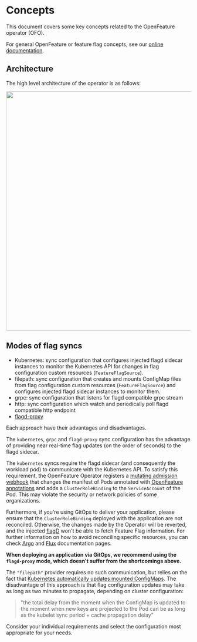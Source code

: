 # Concepts

This document covers some key concepts related to the OpenFeature operator (OFO).

For general OpenFeature or feature flag concepts, see our [online documentation](https://openfeature.dev/docs/reference/intro).

## Architecture

The high level architecture of the operator is as follows:  
<p>
    <img src="../images/arch-0.png" width="650">
</p>

## Modes of flag syncs

- Kubernetes:  sync configuration that configures injected flagd sidecar instances to monitor the Kubernetes API 
  for changes in flag configuration custom resources (`FeatureFlagSource`).
- filepath:  sync configuration that creates and mounts ConfigMap files from flag configuration custom  resources
  (`FeatureFlagSource`) and configures injected flagd sidecar instances to monitor them.
- grpc: sync configuration that listens for flagd compatible grpc stream
- http: sync configuration which watch and periodically poll flagd compatible http endpoint
- [flagd-proxy](./flagd_proxy.md)

Each approach have their advantages and disadvantages. 

The `kubernetes`, `grpc` and `flagd-proxy` sync configuration has the advantage of providing near real-time flag updates (on the order of seconds) to the flagd sidecar. 

The `kubernetes` syncs require the flagd sidecar (and consequently the workload pod) to communicate with the 
Kubernetes API. To satisfy this requirement, the OpenFeature Operator registers a [mutating admission webhook](https://kubernetes.io/docs/reference/access-authn-authz/extensible-admission-controllers/)
that changes the manifest of Pods annotated with [OpenFeature annotations](./annotations.md) and adds a `ClusterRoleBinding`
to the `ServiceAccount` of the Pod. This may violate the security or network policies of some organizations.

Furthermore, if you're using GitOps to deliver your application, please ensure that the `ClusterRoleBinding` deployed with the application
are not reconciled. Otherwise, the changes made by the Operator will be reverted, and the injected [flagD](https://github.com/open-feature/flagd) won't be
able to fetch Feature Flag information. For further information on how to avoid reconciling specific resources, you can check
[Argo](https://argo-cd.readthedocs.io/en/stable/user-guide/diffing/#application-level-configuration) and
[Flux](https://fluxcd.io/flux/components/source/gitrepositories/#excluding-files) documentation pages.

**When deploying an application via GitOps, we recommend using the `flagd-proxy` mode, which doesn't suffer from the shortcomings above.**

The `"filepath"` provider requires no such communication, but relies on the fact that [Kubernetes automatically updates mounted ConfigMaps](https://kubernetes.io/docs/concepts/configuration/configmap/#mounted-configmaps-are-updated-automatically). 
The disadvantage of this approach is that flag configuration updates may take as long as two minutes to propagate, depending on cluster configuration:

> "the total delay from the moment when the ConfigMap is updated to the moment when new keys are projected to the Pod can be as long as the kubelet sync period + cache propagation delay"

Consider your individual requirements and select the configuration most appropriate for your needs.